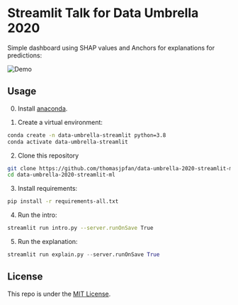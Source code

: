# Streamlit Talk for Data Umbrella 2020

Simple dashboard using SHAP values and Anchors for explanations for predictions:

![Demo](demo.gif)

## Usage

0. Install [anaconda](https://www.anaconda.com/products/individual).

1. Create a virtual environment:

```bash
conda create -n data-umbrella-streamlit python=3.8
conda activate data-umbrella-streamlit
```
2. Clone this repository

```bash
git clone https://github.com/thomasjpfan/data-umbrella-2020-streamlit-ml.git
cd data-umbrella-2020-streamlit-ml
```

3. Install requirements:

```bash
pip install -r requirements-all.txt
```

4. Run the intro:

```bash
streamlit run intro.py --server.runOnSave True
```

5. Run the explanation:

```py
streamlit run explain.py --server.runOnSave True
```

## License

This repo is under the [MIT License](LICENSE).
